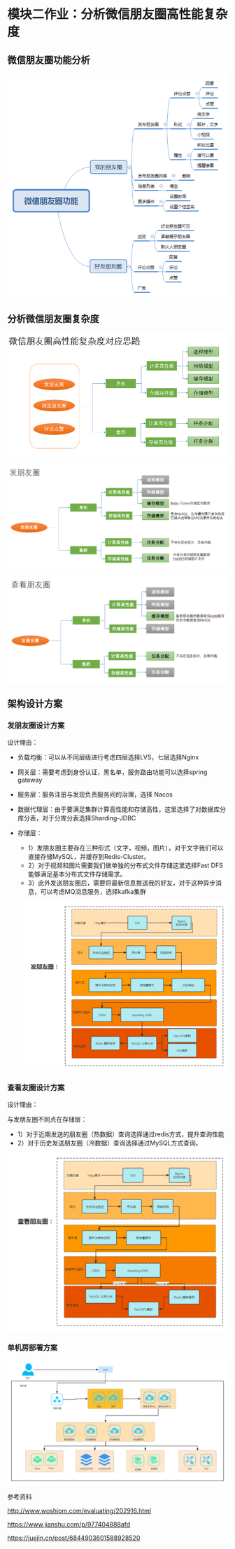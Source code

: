 # 模块二作业：分析微信朋友圈高性能复杂度

## 微信朋友圈功能分析

![微信朋友圈功能](https://github.com/gerrypang/rchitecture-training-camp/blob/main/part-02/image/%E5%BE%AE%E4%BF%A1%E6%9C%8B%E5%8F%8B%E5%9C%88%E5%8A%9F%E8%83%BD.png)



## 分析微信朋友圈复杂度

![复杂度](https://github.com/gerrypang/rchitecture-training-camp/blob/main/part-02/image/%E5%A4%8D%E6%9D%82%E5%BA%A6.png)

![发朋友圈1](https://github.com/gerrypang/rchitecture-training-camp/blob/main/part-02/image/%E5%8F%91%E6%9C%8B%E5%8F%8B%E5%9C%881.png)

![查看朋友圈1](https://github.com/gerrypang/rchitecture-training-camp/blob/main/part-02/image/%E6%9F%A5%E7%9C%8B%E6%9C%8B%E5%8F%8B%E5%9C%881.png)



## 架构设计方案

### 发朋友圈设计方案

设计理由：

- 负载均衡：可以从不同层级进行考虑四层选择LVS，七层选择Nginx

- 网关层：需要考虑到身份认证，黑名单，服务路由功能可以选择spring gateway

- 服务层：服务注册与发现负责服务间的治理，选择 Nacos

- 数据代理层：由于要满足集群计算高性能和存储高性，这里选择了对数据库分库分表，对于分库分表选择Sharding-JDBC

- 存储层：

  - 1）发朋友圈主要存在三种形式（文字，视频，图片），对于文字我们可以直接存储MySQL，并缓存到Redis-Cluster。
  - 2）对于视频和图片需要我们做单独的分布式文件存储这里选择Fast DFS能够满足基本分布式文件存储需求。
  - 3）此外发送朋友圈后，需要将最新信息推送我的好友，对于这种异步消息，可以考虑MQ消息服务，选择kafka集群

  ![发朋友圈](https://github.com/gerrypang/rchitecture-training-camp/blob/main/part-02/image/%E5%8F%91%E6%9C%8B%E5%8F%8B%E5%9C%88.png)

### 查看友圈设计方案

设计理由：

与发朋友圈不同点在存储层：

- 1）对于近期发送的朋友圈（热数据）查询选择通过redis方式，提升查询性能
- 2）对于历史发送朋友圈（冷数据）查询选择通过MySQL方式查询。

![查看朋友圈](https://github.com/gerrypang/rchitecture-training-camp/blob/main/part-02/image/%E6%9F%A5%E7%9C%8B%E6%9C%8B%E5%8F%8B%E5%9C%88.png)

### 单机房部署方案

![image-20211107003815658](https://github.com/gerrypang/rchitecture-training-camp/blob/main/part-02/image/%E7%BD%B2%E6%9E%B6%E6%9E%84.png)





参考资料

http://www.woshipm.com/evaluating/202916.html

https://www.jianshu.com/p/977404888afd

https://juejin.cn/post/6844903601588928520

